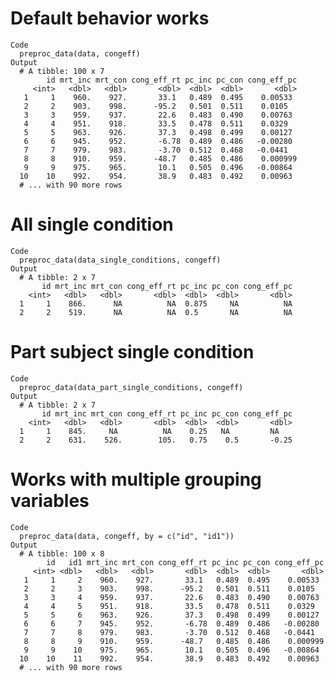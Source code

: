 # Default behavior works

    Code
      preproc_data(data, congeff)
    Output
      # A tibble: 100 x 7
            id mrt_inc mrt_con cong_eff_rt pc_inc pc_con cong_eff_pc
         <int>   <dbl>   <dbl>       <dbl>  <dbl>  <dbl>       <dbl>
       1     1    960.    927.       33.1   0.489  0.495    0.00533 
       2     2    903.    998.      -95.2   0.501  0.511    0.0105  
       3     3    959.    937.       22.6   0.483  0.490    0.00763 
       4     4    951.    918.       33.5   0.478  0.511    0.0329  
       5     5    963.    926.       37.3   0.498  0.499    0.00127 
       6     6    945.    952.       -6.78  0.489  0.486   -0.00280 
       7     7    979.    983.       -3.70  0.512  0.468   -0.0441  
       8     8    910.    959.      -48.7   0.485  0.486    0.000999
       9     9    975.    965.       10.1   0.505  0.496   -0.00864 
      10    10    992.    954.       38.9   0.483  0.492    0.00963 
      # ... with 90 more rows

# All single condition

    Code
      preproc_data(data_single_conditions, congeff)
    Output
      # A tibble: 2 x 7
           id mrt_inc mrt_con cong_eff_rt pc_inc pc_con cong_eff_pc
        <int>   <dbl>   <dbl>       <dbl>  <dbl>  <dbl>       <dbl>
      1     1    866.      NA          NA  0.875     NA          NA
      2     2    519.      NA          NA  0.5       NA          NA

# Part subject single condition

    Code
      preproc_data(data_part_single_conditions, congeff)
    Output
      # A tibble: 2 x 7
           id mrt_inc mrt_con cong_eff_rt pc_inc pc_con cong_eff_pc
        <int>   <dbl>   <dbl>       <dbl>  <dbl>  <dbl>       <dbl>
      1     1    845.     NA          NA    0.25   NA         NA   
      2     2    631.    526.        105.   0.75    0.5       -0.25

# Works with multiple grouping variables

    Code
      preproc_data(data, congeff, by = c("id", "id1"))
    Output
      # A tibble: 100 x 8
            id   id1 mrt_inc mrt_con cong_eff_rt pc_inc pc_con cong_eff_pc
         <int> <dbl>   <dbl>   <dbl>       <dbl>  <dbl>  <dbl>       <dbl>
       1     1     2    960.    927.       33.1   0.489  0.495    0.00533 
       2     2     3    903.    998.      -95.2   0.501  0.511    0.0105  
       3     3     4    959.    937.       22.6   0.483  0.490    0.00763 
       4     4     5    951.    918.       33.5   0.478  0.511    0.0329  
       5     5     6    963.    926.       37.3   0.498  0.499    0.00127 
       6     6     7    945.    952.       -6.78  0.489  0.486   -0.00280 
       7     7     8    979.    983.       -3.70  0.512  0.468   -0.0441  
       8     8     9    910.    959.      -48.7   0.485  0.486    0.000999
       9     9    10    975.    965.       10.1   0.505  0.496   -0.00864 
      10    10    11    992.    954.       38.9   0.483  0.492    0.00963 
      # ... with 90 more rows


